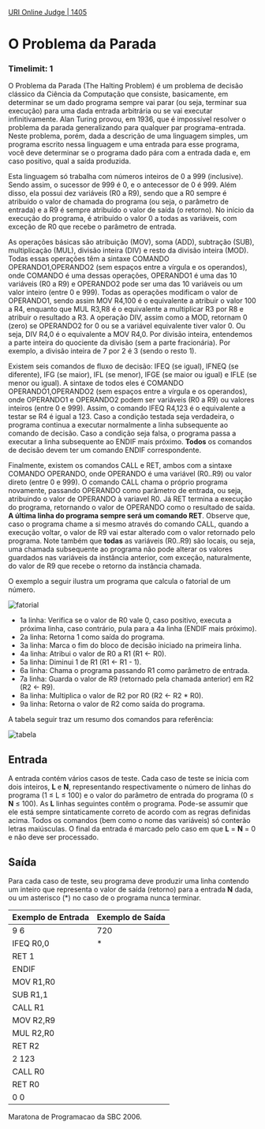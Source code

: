 [URI Online Judge | 1405](https://www.urionlinejudge.com.br/judge/pt/problems/view/1405)

# O Problema da Parada
### Timelimit: 1

O Problema da Parada (The Halting Problem) é um problema de decisão clássico da Ciência da Computação que consiste, basicamente, em determinar se um dado programa sempre vai parar (ou seja, terminar sua execução) para uma dada entrada arbitrária ou se vai executar infinitivamente. Alan Turing provou, em 1936, que é impossível resolver o problema da parada generalizando para qualquer par programa-entrada. Neste problema, porém, dada a descrição de uma linguagem simples, um programa escrito nessa linguagem e uma entrada para esse programa, você deve determinar se o programa dado pára com a entrada dada e, em caso positivo, qual a saída produzida.

Esta linguagem só trabalha com números inteiros de 0 a 999 (inclusive). Sendo assim, o sucessor de 999 é 0, e o antecessor de 0 é 999. Além disso, ela possui dez variáveis (R0 a R9), sendo que a R0 sempre é atribuído o valor de chamada do programa (ou seja, o parâmetro de entrada) e a R9 é sempre atribuído o valor de saída (o retorno). No início da execução do programa, é atribuído o valor 0 a todas as variáveis, com exceção de R0 que recebe o parâmetro de entrada.

As operações básicas são atribuição (MOV), soma (ADD), subtração (SUB), multiplicação (MUL), divisão inteira (DIV) e resto da divisão inteira (MOD). Todas essas operações têm a sintaxe COMANDO OPERANDO1,OPERANDO2 (sem espaços entre a vírgula e os operandos), onde COMANDO é uma dessas operações, OPERANDO1 é uma das 10 variáveis (R0 a R9) e OPERANDO2 pode ser uma das 10 variáveis ou um valor inteiro (entre 0 e 999). Todas as operações modificam o valor de OPERANDO1, sendo assim MOV R4,100 é o equivalente a atribuir o valor 100 a R4, enquanto que MUL R3,R8 é o equivalente a multiplicar R3 por R8 e atribuir o resultado a R3. A operação DIV, assim como a MOD, retornam 0 (zero) se OPERANDO2 for 0 ou se a variável equivalente tiver valor 0. Ou seja, DIV R4,0 é o equivalente a MOV R4,0. Por divisão inteira, entendemos a parte inteira do quociente da divisão (sem a parte fracionária). Por exemplo, a divisão inteira de 7 por 2 é 3 (sendo o resto 1).

Existem seis comandos de fluxo de decisão: IFEQ (se igual), IFNEQ (se diferente), IFG (se maior), IFL (se menor), IFGE (se maior ou igual) e IFLE (se menor ou igual). A sintaxe de todos eles é COMANDO OPERANDO1,OPERANDO2 (sem espaços entre a vírgula e os operandos), onde OPERANDO1 e OPERANDO2 podem ser variáveis (R0 a R9) ou valores inteiros (entre 0 e 999). Assim, o comando IFEQ R4,123 é o equivalente a testar se R4 é igual a 123. Caso a condição testada seja verdadeira, o programa continua a executar normalmente a linha subsequente ao comando de decisão. Caso a condição seja falsa, o programa passa a executar a linha subsequente ao ENDIF mais próximo. **Todos** os comandos de decisão devem ter um comando ENDIF correspondente.

Finalmente, existem os comandos CALL e RET, ambos com a sintaxe COMANDO OPERANDO, onde OPERANDO é uma variável (R0..R9) ou valor direto (entre 0 e 999). O comando CALL chama o próprio programa novamente, passando OPERANDO como parâmetro de entrada, ou seja, atribuindo o valor de OPERANDO à variavel R0. Já RET termina a execução do programa, retornando o valor de OPERANDO como o resultado de saída. **A última linha do programa sempre será um comando RET**. Observe que, caso o programa chame a si mesmo através do comando CALL, quando a execução voltar, o valor de R9 vai estar alterado com o valor retornado pelo programa. Note também que **todas** as variáveis (R0..R9) são locais, ou seja, uma chamada subsequente ao programa não pode alterar os valores guardados nas variáveis da instância anterior, com exceção, naturalmente, do valor de R9 que recebe o retorno da instância chamada.

O exemplo a seguir ilustra um programa que calcula o fatorial de um número.

![fatorial](https://urionlinejudge.r.worldssl.net/gallery/images/novos/O%20Problema%20da%20Parada_A.png)


* 1a linha: Verifica se o valor de R0 vale 0, caso positivo, executa a próxima linha, caso contrário, pula para a 4a linha (ENDIF mais próximo).
* 2a linha: Retorna 1 como saída do programa.
* 3a linha: Marca o fim do bloco de decisão iniciado na primeira linha.
* 4a linha: Atribui o valor de R0 a R1 (R1 ← R0).
* 5a linha: Diminui 1 de R1 (R1 ← R1 - 1).
* 6a linha: Chama o programa passando R1 como parâmetro de entrada.
* 7a linha: Guarda o valor de R9 (retornado pela chamada anterior) em R2 (R2 ← R9).
* 8a linha: Multiplica o valor de R2 por R0 (R2 ← R2 * R0).
* 9a linha: Retorna o valor de R2 como saída do programa.

A tabela seguir traz um resumo dos comandos para referência:

![tabela](https://urionlinejudge.r.worldssl.net/gallery/images/novos/O%20Problema%20da%20Parada_B.png)


## Entrada
A entrada contém vários casos de teste. Cada caso de teste se inicia com dois inteiros, **L** e **N**, representando respectivamente o número de linhas do programa (1 ≤ L ≤ 100) e o valor do parâmetro de entrada do programa (0 ≤ **N** ≤ 100). As **L** linhas seguintes contêm o programa. Pode-se assumir que ele está sempre sintaticamente correto de acordo com as regras definidas acima. Todos os comandos (bem como o nome das variáveis) só conterão letras maiúsculas. O final da entrada é marcado pelo caso em que **L** = **N** = 0 e não deve ser processado.

## Saída
Para cada caso de teste, seu programa deve produzir uma linha contendo um inteiro que representa o valor de saída (retorno) para a entrada **N** dada, ou um asterisco (*) no caso de o programa nunca terminar.

 Exemplo de Entrada	| Exemplo de Saída
--------------------|------------------
 9 6 				| 720
 IFEQ R0,0 			| *
 RET 1 				| 
 ENDIF 				| 
 MOV R1,R0			| 
 SUB R1,1 			| 
 CALL R1  			| 
 MOV R2,R9			| 
 MUL R2,R0			| 
 RET R2   			| 
 2 123    			| 	
 CALL R0  			| 
 RET R0   			| 
 0 0      			| 


Maratona de Programacao da SBC 2006.
